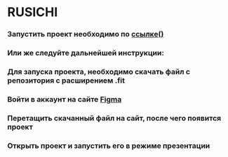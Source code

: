 # RUSICHI
### Запустить проект необходимо по [ссылке()](https://www.figma.com/proto/MWV81XRixSMXv5V0isMrcT/Untitled?type=design&node-id=0-1&t=fLvSLYUkNxIyVuid-0&scaling=scale-down&starting-point-node-id=6%3A50)
###
### Или же следуйте дальнейшей инструкции:
### Для запуска проекта, необходимо скачать файл с репозитория с расширением .fit
### Войти в аккаунт на сайте [Figma](https://www.figma.com)
### Перетащить скачанный файл на сайт, после чего появится проект
### Открыть проект и запустить его в режиме презентации

